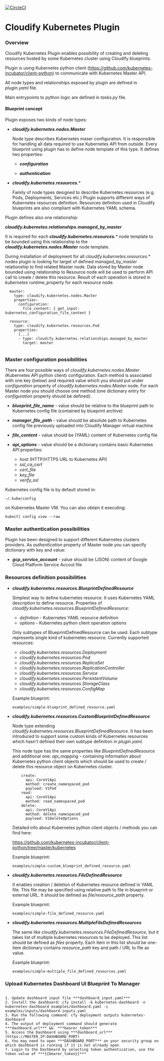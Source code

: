 [![CircleCI](https://circleci.com/gh/cloudify-incubator/cloudify-kubernetes-plugin.svg?style=svg)](https://circleci.com/gh/cloudify-incubator/cloudify-kubernetes-plugin)

# Cloudify Kubernetes Plugin

### Overview

Cloudify Kubernetes Plugin enables possibility of creating and deleting resources
hosted by some Kubernetes cluster using Cloudify blueprints.

Plugin is using Kubernetes python client
(https://github.com/kubernetes-incubator/client-python)
to communicate with Kubernetes Master API.

All node types and relationships exposed by plugin are defined in *plugin.yaml* file.

Main entrypoints to python logic are defined in *tasks.py* file.


#### Blueprint concept

Plugin exposes two kinds of node types:

* ***cloudify.kubernetes.nodes.Master***
    
    Node type describes Kubernetes maser configuration.
    It is responsible for handling all data required to use Kubernetes API from outside.
    Every blueprint using plugin has to define node template of this type.
    It defines two properties:

    - ***configuration***
    
    - ***authentication***
     
* ***cloudify.kubernetes.resources.****

    Family of node types designed to describe Kubernetes resources (e.g. Pods, Deployments, Services etc.)
    Plugin supports different ways of Kubernetes resources definition.
    Resources definition used in Cloudify blueprints are also compliant with Kubernetes YAML schema. 

Plugin defines also one relationship:

***cloudify.kubernetes.relationships.managed_by_master***

It is required for each ***cloudify.kubernetes.resources.**** node template
to be bounded using this relationship to the ***cloudify.kubernetes.nodes.Master*** node template.

During installation of deployment for all *cloudify.kubernetes.resources.** nodes 
plugin is looking for target of defined *managed_by_master* relationship to find related Master node.
Data stored by Master node bounded using relationship to Resource node will be used to perform API call to create / delete this resource.
Result of each operation is stored in *kubernetes* runtime_property for each resource node.

```
  master:
    type: cloudify.kubernetes.nodes.Master
    properties:
      configuration:
        file_content: { get_input: kubernetes_configuration_file_content }

  resource:
    type: cloudify.kubernetes.resources.Pod
    properties:
      [...]
      - type: cloudify.kubernetes.relationships.managed_by_master
        target: master
           
```

### Master configuration possibilities

There are four possible ways of *cloudify.kubernetes.nodes.Master* (Kubernetes API python client) configuration.
Each method is associated with one key (below) and required value which you should put under *configuration* property of *cloudify.kubernetes.nodes.Master* node.
For each Master node you should choose one method (one dictionary entry for *configuration* property should be defined): 

 * ***blueprint_file_name*** - value should be relative to the blueprint path to Kubernetes config file (contained by blueprint archive)
 
 * ***manager_file_path*** - value should be absolute path to Kubernetes config file previously uploaded into Cloudify Manager virtual machine
 
 * ***file_content*** - value should be (YAML) content of Kubernetes config file 
 
 * ***api_options*** - value should be a dictionary contains basic Kubernetes API properties:
    - *host* (HTTP/HTTPS URL to Kubernetes API)
    - *ssl_ca_cert*
    - *cert_file*
    - *key_file*
    - *verify_ssl*

Kubernetes config file is by default stored in:

```~/.kube/config```

on Kubernetes Master VM. You can also obtain it executing:

```kubectl config view --raw```

### Master authentication possibilities

Plugin has been designed to support different Kubernetes clusters providers.
As *authentication* property of Master node you can specify dictionary with key and value: 

 * ***gcp_service_account*** -  value should be (JSON) content of Google Cloud Platform Service Accout file

### Resources definition possibilities

 * ***cloudify.kubernetes.resources.BlueprintDefinedResource***
    
    Simplest way to define kubernetes resource.
    It uses Kubernetes YAML description to define resource.
    Properties of *cloudify.kubernetes.resources.BlueprintDefinedResource*:
        
    - *definition* - Kubernetes YAML resource definition
    - *options* - Kubernetes python client operation options

    Only subtypes of BlueprintDefinedResource can be used.
    Each subtype represents single kind of kubernetes resource.
    Currently supported resources:

    - *cloudify.kubernetes.resources.Deployment*
    - *cloudify.kubernetes.resources.Pod*
    - *cloudify.kubernetes.resources.ReplicaSet*
    - *cloudify.kubernetes.resources.ReplicationController*
    - *cloudify.kubernetes.resources.Service*
    - *cloudify.kubernetes.resources.PersistentVolume*
    - *cloudify.kubernetes.resources.StorageClass*
    - *cloudify.kubernetes.resources.ConfigMap*
    
    Example blueprint:
  
    ```examples/simple-blueprint_defined_resource.yaml```
 
 * ***cloudify.kubernetes.resources.CustomBlueprintDefinedResource***
 
    Node type extending *cloudify.kubernetes.resources.BlueprintDefinedResource*.
    It has been introduced to support some custom kinds of Kubernetes resources
    which hasn't defined their own subtype definition in *plugin.yaml*.
    
    This node type has the same properties like *BlueprintDefinedResource* 
    and additional one: *api_mapping* - containing information about Kubernetes python client objects
    which should be used to create / delete this resource object on Kubernetes cluster.
    
    ```
        create:
          api: CoreV1Api
          method: create_namespaced_pod
          payload: V1Pod
        read:
          api: CoreV1Api
          method: read_namespaced_pod
        delete:
          api: CoreV1Api
          method: delete_namespaced_pod
          payload: V1DeleteOptions
    ```
    Detailed info about Kubernetes python client objects / methods you can find here:
    
    https://github.com/kubernetes-incubator/client-python/tree/master/kubernetes
 
    Example blueprint:
  
    ```examples/simple-custom_blueprint_defined_resource.yaml```
 
 * ***cloudify.kubernetes.resources.FileDefinedResource***
 
    It enables creation / deletion of Kubernetes resource defined in YAML file.
    This file may be specified using relative path to file in blueprint or external URL.
    It should be defined as *file/resource_path* property.

    Example blueprint:
  
    ```examples/simple-file_defined_resource.yaml``` 
 
 * ***cloudify.kubernetes.resources.MultipleFileDefinedResources***

    The same like *cloudify.kubernetes.resources.FileDefinedResource*, but it takes list of multiple kubernetes resources to be deployed.
    This list should be defined as *files* property. Each item in this list should be one-item dictionary contains *resource_path* key and path / URL to file as value.

    Example blueprint:
  
    ```examples/simple-multiple_file_defined_resources.yaml```




### Upload Kubernetes Dashboard UI Blueprint To Manager
```shell

1. Update dashboard input file ***dashboard_input.yaml***
2. Install the dashboard: cfy install -b kubernetes-dashboard -n kubernetes-dashboard examples/dashboard.yaml -i examples/inputs/dashboard-inputs.yaml
3. Run the following command: cfy deployment outputs kubernetes-dashboard
4. The output of deployment command should generate ***dashboard_url*** &&  ***bearer_token***
5. Access the Dashboard using ***dashboard_url*** (https://MASTER_IP:DASHBOARD_PORT)
6. You may need to open ***DASHBOARD_PORT*** on your security group on which dashboard is running if it is not already open
7. Login to the Dashboard by selecting token authentication, use the token value of ***{{bearer_token}}***
```
